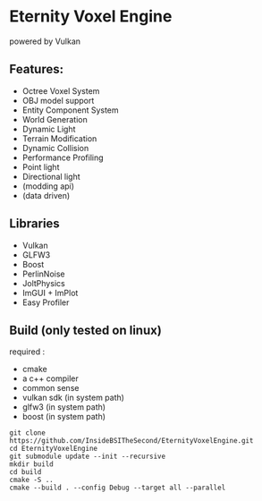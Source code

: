 # Eternity Voxel Engine
powered by Vulkan

## Features:
 - Octree Voxel System
 - OBJ model support
 - Entity Component System
 - World Generation
 - Dynamic Light
 - Terrain Modification
 - Dynamic Collision
 - Performance Profiling
 - Point light
 - Directional light
 - (modding api)
 - (data driven)

## Libraries
 - Vulkan
 - GLFW3
 - Boost
 - PerlinNoise
 - JoltPhysics
 - ImGUI + ImPlot
 - Easy Profiler

## Build (only tested on linux)
required :
 - cmake
 - a c++ compiler
 - common sense
 - vulkan sdk (in system path)
 - glfw3 (in system path)
 - boost (in system path)

```
git clone https://github.com/InsideBSITheSecond/EternityVoxelEngine.git
cd EternityVoxelEngine
git submodule update --init --recursive
mkdir build
cd build
cmake -S ..
cmake --build . --config Debug --target all --parallel
```
 
